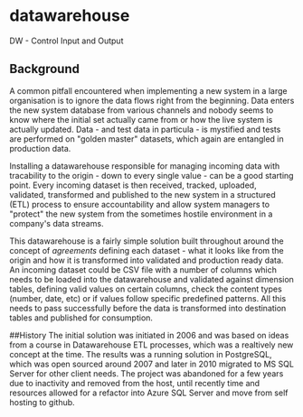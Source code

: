 # datawarehouse
DW - Control Input and Output

## Background
A common pitfall encountered when implementing a new system in a large organisation is to ignore the data flows right from the beginning. Data enters the new system database from various channels and nobody seems to know where the initial set actually came from or how the live system is actually updated. Data - and test data in particula - is mystified and tests are performed on "golden master" datasets, which again are entangled in production data. 

Installing a datawarehouse responsible for managing incoming data with tracability to the origin - down to every single value - can be a good starting point. Every incoming dataset is then received, tracked, uploaded, validated, transformed and published to the new system in a structured (ETL) process to ensure accountability and allow system managers to "protect" the new system from the sometimes hostile environment in a company's data streams.

This datawarehouse is a fairly simple solution built throughout around the concept of _agreements_ defining each dataset - what it looks like from the origin and how it is transformed into validated and production ready data. An incoming dataset could be CSV file with a number of columns which needs to be loaded into the datawarehouse and validated against dimension tables, defining valid values on certain columns, check the content types (number, date, etc) or if values follow specific predefined patterns. All this needs to pass successfully before the data is transformed into destination tables and published for consumption.

##History
The initial solution was initiated in 2006 and was based on ideas from a course in Datawarehouse ETL processes, which was a realtively new concept at the time. The results was a running solution in PostgreSQL, which was open sourced around 2007 and later in 2010 migrated to MS SQL Server for other client needs. The project was abandoned for a few years due to inactivity and removed from the host, until recently time and resources allowed for a refactor into Azure SQL Server and move from self hosting to github.
